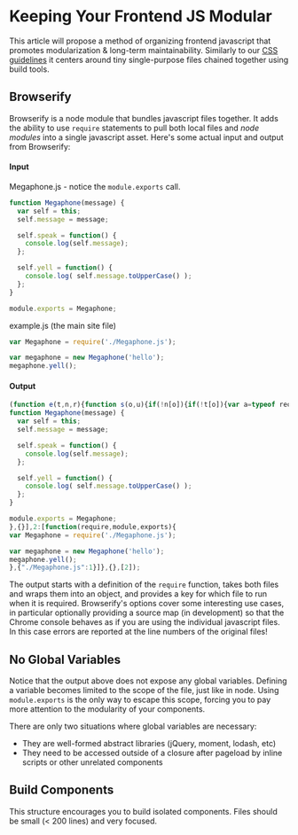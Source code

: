 # Keeping Your Frontend JS Modular

This article will propose a method of organizing frontend javascript that promotes modularization & long-term maintainability. Similarly to our [CSS guidelines](/CSS/overview.md) it centers around tiny single-purpose files chained together using build tools.

## Browserify

Browserify is a node module that bundles javascript files together. It adds the ability to use `require` statements to pull both local files and _node modules_ into a single javascript asset. Here's some actual input and output from Browserify:

#### Input

Megaphone.js - notice the `module.exports` call.
```javascript
function Megaphone(message) {
  var self = this;
  self.message = message;

  self.speak = function() {
    console.log(self.message);
  };

  self.yell = function() {
    console.log( self.message.toUpperCase() );
  };
}

module.exports = Megaphone;
```

example.js (the main site file)
```javascript
var Megaphone = require('./Megaphone.js');

var megaphone = new Megaphone('hello');
megaphone.yell();
```

#### Output

```javascript
(function e(t,n,r){function s(o,u){if(!n[o]){if(!t[o]){var a=typeof require=="function"&&require;if(!u&&a)return a(o,!0);if(i)return i(o,!0);throw new Error("Cannot find module '"+o+"'")}var f=n[o]={exports:{}};t[o][0].call(f.exports,function(e){var n=t[o][1][e];return s(n?n:e)},f,f.exports,e,t,n,r)}return n[o].exports}var i=typeof require=="function"&&require;for(var o=0;o<r.length;o++)s(r[o]);return s})({1:[function(require,module,exports){
function Megaphone(message) {
  var self = this;
  self.message = message;

  self.speak = function() {
    console.log(self.message);
  };

  self.yell = function() {
    console.log( self.message.toUpperCase() );
  };
}

module.exports = Megaphone;
},{}],2:[function(require,module,exports){
var Megaphone = require('./Megaphone.js');

var megaphone = new Megaphone('hello');
megaphone.yell();
},{"./Megaphone.js":1}]},{},[2]);
```

The output starts with a definition of the `require` function, takes both files and wraps them into an object, and provides a key for which file to run when it is required. Browserify's options cover some interesting use cases, in particular optionally providing a source map (in development) so that the Chrome console behaves as if you are using the individual javascript files. In this case errors are reported at the line numbers of the original files!

## No Global Variables

Notice that the output above does not expose any global variables. Defining a variable becomes limited to the scope of the file, just like in node. Using `module.exports` is the only way to escape this scope, forcing you to pay more attention to the modularity of your components.

There are only two situations where global variables are necessary:
  - They are well-formed abstract libraries (jQuery, moment, lodash, etc)
  - They need to be accessed outside of a closure after pageload by inline scripts or other unrelated components

## Build Components

This structure encourages you to build isolated components. Files should be small (< 200 lines) and very focused.